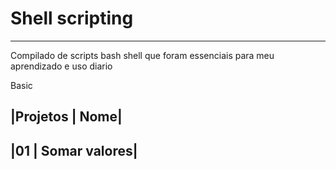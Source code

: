 # Shell scripting
----------------------------------------------------------------------------------------------
Compilado de scripts bash shell que foram essenciais para meu aprendizado e uso diario


Basic 

|Projetos | Nome|
---------------
|01     | Somar valores|
----------------
